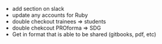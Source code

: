 - add section on slack
- update any accounts for Ruby
- double checkout trainees => students
- double chekcout PROforma => SDG
- Get in format that is able to be shared (gitbooks, pdf, etc)